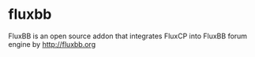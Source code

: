 fluxbb
======

FluxBB is an open source addon that integrates FluxCP into FluxBB forum engine by http://fluxbb.org
